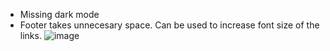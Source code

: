 - Missing dark mode
- Footer takes unnecesary space. Can be used to increase font size of the links.
  ![image](/uxui/ejercicio-3/clicksalud/img/footer_clicksalud.webp)
